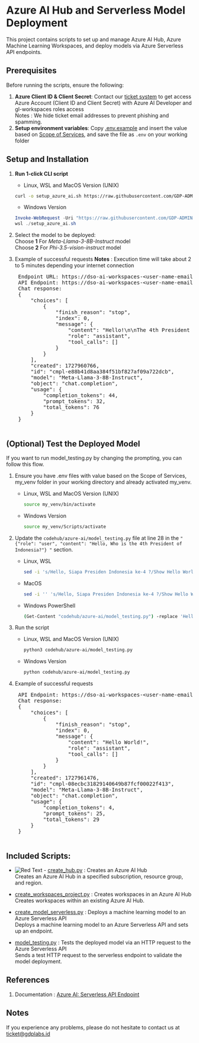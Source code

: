 # Azure AI Hub and Serverless Model Deployment
This project contains scripts to set up and manage Azure AI Hub, Azure Machine Learning Workspaces, and deploy models via Azure Serverless API endpoints.

## Prerequisites
Before running the scripts, ensure the following:
1. **Azure Client ID & Client Secret**: Contact our [ticket system](https://docs.google.com/document/d/1WCm0Rdd552P_3OoerX-kHHNdPWfbNtpRX6oEbxj11Wc/edit#heading=h.3bryigm0r34y) to get access Azure Account (Client ID and Client Secret) with Azure AI Developer and gl-workspaces roles access \
Notes : We hide ticket email addresses to prevent phishing and spamming.
2. **Setup environment variables**: Copy [.env.example](.env.example) and insert the value based on [Scope of Services](https://docs.google.com/document/d/1WCm0Rdd552P_3OoerX-kHHNdPWfbNtpRX6oEbxj11Wc/edit#heading=h.lfdykfqkf1d5), and save the file as `.env` on your working folder

## Setup and Installation
1. **Run 1-click CLI script**
    - Linux, WSL and MacOS Version (UNIX)
    ```bash
    curl -o setup_azure_ai.sh https://raw.githubusercontent.com/GDP-ADMIN/codehub/main/azure-ai/setup_azure_ai.sh && chmod 755 setup_azure_ai.sh && bash setup_azure_ai.sh
    ```

    - Windows Version
    ```powershell
    Invoke-WebRequest -Uri "https://raw.githubusercontent.com/GDP-ADMIN/codehub/main/azure-ai/setup_azure_ai.sh" -OutFile "setup_azure_ai.sh"
    wsl ./setup_azure_ai.sh
    ```

2. Select the model to be deployed: \
   Choose **1** For *Meta-Llama-3-8B-Instruct* model \
   Choose **2** For *Phi-3.5-vision-instruct* model

3. Example of successful requests
    **Notes** : Execution time will take about 2 to 5 minutes depending your internet connection
    <pre>
    Endpoint URL: https://dso-ai-workspaces-&lt;user-name-email-gdplabs&gt;-meta-llama-3-8b-instruct.eastus2.models.ai.azure.com
    API Endpoint: https://dso-ai-workspaces-&lt;user-name-email-gdplabs&gt;-meta-llama-3-8b-instruct.eastus2.models.ai.azure.com/chat/completions
    Chat response:
    {
        "choices": [
            {
                "finish_reason": "stop",
                "index": 0,
                "message": {
                    "content": "Hello!\n\nThe 4th President of Indonesia was Abdurrahman Wahid, also known as Gus Dur. He served from May 20, 1999, to July 23, 2001.",
                    "role": "assistant",
                    "tool_calls": []
                }
            }
        ],
        "created": 1727960766,
        "id": "cmpl-e88b41d8aa384f51bf827af09a722dcb",
        "model": "Meta-Llama-3-8B-Instruct",
        "object": "chat.completion",
        "usage": {
            "completion_tokens": 44,
            "prompt_tokens": 32,
            "total_tokens": 76
        }
    }
    </pre>

## (Optional) Test the Deployed Model
If you want to run model_testing.py by changing the prompting, you can follow this flow.
1. Ensure you have .env files with value based on the Scope of Services, my_venv folder in your working directory and already activated my_venv.   
    - Linux, WSL and MacOS Version (UNIX)
      ```bash
      source my_venv/bin/activate
      ``` 
    
    - Windows Version
      ```bash
      source my_venv/Scripts/activate
      ```
2. Update the `codehub/azure-ai/model_testing.py` file at line 28 in the `" {"role": "user", "content": "Hello, Who is the 4th President of Indonesia?"} "` section.
    - Linux, WSL
      ```bash
      sed -i 's/Hello, Siapa Presiden Indonesia ke-4 ?/Show Hello World!/' codehub/azure-ai/model_testing.py
      ```
    - MacOS
      ```bash
      sed -i '' 's/Hello, Siapa Presiden Indonesia ke-4 ?/Show Hello World!/' codehub/azure-ai/model_testing.py
      ```
    - Windows PowerShell
      ```bash
      (Get-Content "codehub/azure-ai/model_testing.py") -replace 'Hello, Siapa Presiden Indonesia ke-4 ?', 'Show Hello World!' | Set-Content "codehub/azure-ai/model_testing.py"
      ```
3. Run the script 
    - Linux, WSL and MacOS Version (UNIX)
      ```bash
      python3 codehub/azure-ai/model_testing.py
      ```
    - Windows Version
      ```bash
      python codehub/azure-ai/model_testing.py
      ```

4. Example of successful requests
    <pre>
    API Endpoint: https://dso-ai-workspaces-&lt;user-name-email-gdplabs&gt;-meta-llama-3-8b-instruct.eastus2.models.ai.azure.com/chat/completions
    Chat response:
    {
        "choices": [
            {
                "finish_reason": "stop",
                "index": 0,
                "message": {
                    "content": "Hello World!",
                    "role": "assistant",
                    "tool_calls": []
                }
            }
        ],
        "created": 1727961476,
        "id": "cmpl-08ecbc31829140649b87fcf00022f413",
        "model": "Meta-Llama-3-8B-Instruct",
        "object": "chat.completion",
        "usage": {
            "completion_tokens": 4,
            "prompt_tokens": 25,
            "total_tokens": 29
        }
    }
    </pre>


## Included Scripts:
- ![Red Text](https://img.shields.io/badge/Administrator%20Only-FF0000) - [create_hub.py](create_hub.py) : Creates an Azure AI Hub \
 Creates an Azure AI Hub in a specified subscription, resource group, and region.

- [create_workspaces_project.py](create_workspaces_project.py) : Creates workspaces in an Azure AI Hub \
Creates workspaces within an existing Azure AI Hub.

- [create_model_serverless.py](create_model_serverless.py) : Deploys a machine learning model to an Azure Serverless API \
Deploys a machine learning model to an Azure Serverless API and sets up an endpoint.

- [model_testing.py](model_testing.py) : Tests the deployed model via an HTTP request to the Azure Serverless API \
Sends a test HTTP request to the serverless endpoint to validate the model deployment.

## References
1. Documentation : [Azure AI: Serverless API Endpoint](https://docs.google.com/document/d/1WCm0Rdd552P_3OoerX-kHHNdPWfbNtpRX6oEbxj11Wc/edit?usp=sharing)

## Notes
If you experience any problems, please do not hesitate to contact us at ticket@gdplabs.id